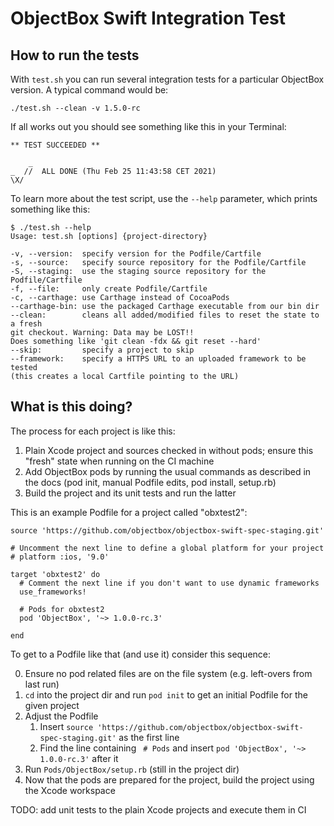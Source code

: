 ObjectBox Swift Integration Test
================================

How to run the tests
--------------------
With `test.sh` you can run several integration tests for a particular ObjectBox version. A typical command would be:

```
./test.sh --clean -v 1.5.0-rc
```

If all works out you should see something like this in your Terminal:

```
** TEST SUCCEEDED **

    _
_  //  ALL DONE (Thu Feb 25 11:43:58 CET 2021)
\X/
```

To learn more about the test script, use the `--help` parameter, which prints something like this:

```
$ ./test.sh --help
Usage: test.sh [options] {project-directory}

-v, --version:  specify version for the Podfile/Cartfile
-s, --source:   specify source repository for the Podfile/Cartfile
-S, --staging:  use the staging source repository for the Podfile/Cartfile
-f, --file:     only create Podfile/Cartfile
-c, --carthage: use Carthage instead of CocoaPods
--carthage-bin: use the packaged Carthage executable from our bin dir
--clean:        cleans all added/modified files to reset the state to a fresh
git checkout. Warning: Data may be LOST!!
Does something like 'git clean -fdx && git reset --hard'
--skip:         specify a project to skip
--framework:    specify a HTTPS URL to an uploaded framework to be tested
(this creates a local Cartfile pointing to the URL)
```

What is this doing?
-------------------
The process for each project is like this:

1. Plain Xcode project and sources checked in without pods; ensure this "fresh" state when running on the CI machine
2. Add ObjectBox pods by running the usual commands as described in the docs (pod init, manual Podfile edits, pod install, setup.rb)
3. Build the project and its unit tests and run the latter

This is an example Podfile for a project called "obxtest2":

```
source 'https://github.com/objectbox/objectbox-swift-spec-staging.git'

# Uncomment the next line to define a global platform for your project
# platform :ios, '9.0'

target 'obxtest2' do
  # Comment the next line if you don't want to use dynamic frameworks
  use_frameworks!

  # Pods for obxtest2
  pod 'ObjectBox', '~> 1.0.0-rc.3'

end
```

To get to a Podfile like that (and use it) consider this sequence:

0. Ensure no pod related files are on the file system (e.g. left-overs from last run)
1. `cd` into the project dir and run `pod init` to get an initial Podfile for the given project
2. Adjust the Podfile 
    1. Insert `source 'https://github.com/objectbox/objectbox-swift-spec-staging.git'` as the first line
    2. Find the line containing `  # Pods ` and insert `pod 'ObjectBox', '~> 1.0.0-rc.3'` after it
3. Run `Pods/ObjectBox/setup.rb` (still in the project dir)
4. Now that the pods are prepared for the project, build the project using the Xcode workspace

TODO: add unit tests to the plain Xcode projects and execute them in CI